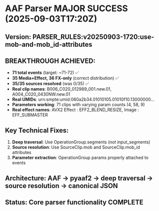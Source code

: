 # AAF Parser MAJOR SUCCESS (2025-09-03T17:20Z)
## Version: PARSER_RULES:v20250903-1720:use-mob-and-mob_id-attributes

## BREAKTHROUGH ACHIEVED:
- **71 total events** (target: ~71-72) ✅
- **35 Media+Effect, 36 FX-only** (correct distribution) ✅  
- **35/35 sources resolved** (was 0/35) ✅
- **Real clip names**: B006_C020_012989_001.new.01, A004_C020_0430NW.new.01
- **Real UMIDs**: urn:smpte:umid:060a2b34.01010105.01010f10.13000000...
- **Parameters working**: 71 clips with varying param counts (4, 58, 9)
- **Real effect names**: AVX2 Effect : EFF2_BLEND_RESIZE, Image : EFF_SUBMASTER

## Key Technical Fixes:
1. **Deep traversal**: Use OperationGroup.segments (not input_segments)  
2. **Source resolution**: Use SourceClip.mob and SourceClip.mob_id attributes
3. **Parameter extraction**: OperationGroup params properly attached to events

## Architecture: AAF → pyaaf2 → deep traversal → source resolution → canonical JSON
## Status: Core parser functionality COMPLETE

